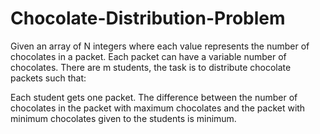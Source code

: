 # Chocolate-Distribution-Problem

  Given an array of N integers where each value represents the number of chocolates in a packet. Each packet can have a variable number of chocolates. There are m students, the task is to distribute chocolate packets such that: 

  Each student gets one packet.
The difference between the number of chocolates in the packet with maximum chocolates and the packet with minimum chocolates given to the students is minimum.
